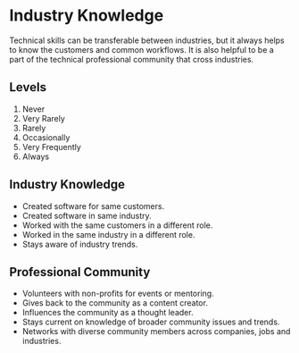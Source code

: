 # Industry Knowledge

Technical skills can be transferable between industries, but it always helps to know the customers and common workflows.
It is also helpful to be a part of the technical professional community that cross industries. 

## Levels

1. Never
2. Very Rarely 
3. Rarely
4. Occasionally
5. Very Frequently
6. Always

## Industry Knowledge

* Created software for same customers.
* Created software in same industry.  
* Worked with the same customers in a different role.
* Worked in the same industry in a different role. 
* Stays aware of industry trends.

## Professional Community

* Volunteers with non-profits for events or mentoring.
* Gives back to the community as a content creator.
* Influences the community as a thought leader.
* Stays current on knowledge of broader community issues and trends.
* Networks with diverse community members across companies, jobs and industries.
